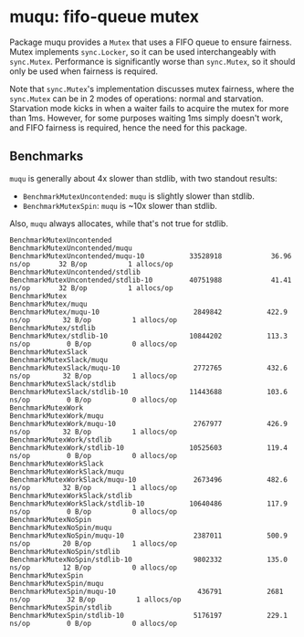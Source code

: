 # muqu: fifo-queue mutex

Package muqu provides a `Mutex` that uses a FIFO queue to
ensure fairness. Mutex implements `sync.Locker`, so it can
be used interchangeably with `sync.Mutex`. Performance is
significantly worse than `sync.Mutex`, so it should only be
used when fairness is required.

Note that `sync.Mutex`'s implementation discusses mutex
fairness, where the `sync.Mutex` can be in 2 modes of operations:
normal and starvation. Starvation mode kicks in when a waiter
fails to acquire the mutex for more than 1ms. However, for
some purposes waiting 1ms simply doesn't work, and FIFO
fairness is required, hence the need for this package.

## Benchmarks

`muqu` is generally about 4x slower than stdlib, with two
standout results:

- `BenchmarkMutexUncontended`: `muqu` is slightly slower than stdlib.
- `BenchmarkMutexSpin`: `muqu` is ~10x slower than stdlib.

Also, `muqu` always allocates, while that's not true for stdlib.

```
BenchmarkMutexUncontended
BenchmarkMutexUncontended/muqu
BenchmarkMutexUncontended/muqu-10         	33528918	        36.96 ns/op	      32 B/op	       1 allocs/op
BenchmarkMutexUncontended/stdlib
BenchmarkMutexUncontended/stdlib-10       	40751988	        41.41 ns/op	      32 B/op	       1 allocs/op
BenchmarkMutex
BenchmarkMutex/muqu
BenchmarkMutex/muqu-10                    	 2849842	       422.9 ns/op	      32 B/op	       1 allocs/op
BenchmarkMutex/stdlib
BenchmarkMutex/stdlib-10                  	10844202	       113.3 ns/op	       0 B/op	       0 allocs/op
BenchmarkMutexSlack
BenchmarkMutexSlack/muqu
BenchmarkMutexSlack/muqu-10               	 2772765	       432.6 ns/op	      32 B/op	       1 allocs/op
BenchmarkMutexSlack/stdlib
BenchmarkMutexSlack/stdlib-10             	11443688	       103.6 ns/op	       0 B/op	       0 allocs/op
BenchmarkMutexWork
BenchmarkMutexWork/muqu
BenchmarkMutexWork/muqu-10                	 2767977	       426.9 ns/op	      32 B/op	       1 allocs/op
BenchmarkMutexWork/stdlib
BenchmarkMutexWork/stdlib-10              	10525603	       119.4 ns/op	       0 B/op	       0 allocs/op
BenchmarkMutexWorkSlack
BenchmarkMutexWorkSlack/muqu
BenchmarkMutexWorkSlack/muqu-10           	 2673496	       482.6 ns/op	      32 B/op	       1 allocs/op
BenchmarkMutexWorkSlack/stdlib
BenchmarkMutexWorkSlack/stdlib-10         	10640486	       117.9 ns/op	       0 B/op	       0 allocs/op
BenchmarkMutexNoSpin
BenchmarkMutexNoSpin/muqu
BenchmarkMutexNoSpin/muqu-10              	 2387011	       500.9 ns/op	      20 B/op	       1 allocs/op
BenchmarkMutexNoSpin/stdlib
BenchmarkMutexNoSpin/stdlib-10            	 9802332	       135.0 ns/op	      12 B/op	       0 allocs/op
BenchmarkMutexSpin
BenchmarkMutexSpin/muqu
BenchmarkMutexSpin/muqu-10                	  436791	       2681 ns/op	      32 B/op	       1 allocs/op
BenchmarkMutexSpin/stdlib
BenchmarkMutexSpin/stdlib-10              	 5176197	       229.1 ns/op	       0 B/op	       0 allocs/op
```
